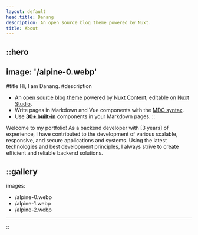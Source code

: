 ```yaml
---
layout: default
head.title: Danang
description: An open source blog theme powered by Nuxt.
title: About
---
```


::hero
---
image: '/alpine-0.webp'
---
#title
Hi, I am Danang.
#description
- An [open source blog theme](https://github.com/nuxt-themes/alpine) powered by [Nuxt Content](https://content.nuxtjs.org), editable on [Nuxt Studio](https://nuxt.studio).
- Write pages in Markdown and Vue components with the [MDC syntax](https://content.nuxtjs.org/guide/writing/mdc).
- Use [**30+ built-in**](https://elements.nuxt.space) components in your Markdown pages.
::

Welcome to my portfolio! As a backend developer with [3 years] of experience, I have contributed to the development of various scalable, responsive, and secure applications and systems. Using the latest technologies and best development principles, I always strive to create efficient and reliable backend solutions.  

::gallery
---
images:
  - /alpine-0.webp
  - /alpine-1.webp
  - /alpine-2.webp
---
::
